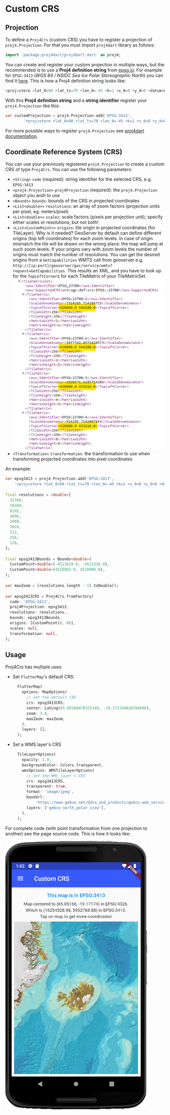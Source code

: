 # Custom CRS

## Projection

To define a `Proj4Crs` (custom CRS) you have to register a projection of `proj4.Projection`. For that you must import `proj4dart` library as follows:

```dart
import 'package:proj4dart/proj4dart.dart' as proj4;
```

You can create and register your custom projection in multiple ways, but the recommended is to use a **Proj4 definition string** from [epsg.io](https://epsg.io). For example for `EPSG:3413` (_WGS 84 / NSIDC Sea Ice Polar Stereographic North_) you can find it [here](https://epsg.io/3413.proj4). This is how a Proj4 definition string looks like:

```dart
+proj=stere +lat_0=90 +lat_ts=70 +lon_0=-45 +k=1 +x_0=0 +y_0=0 +datum=WGS84 +units=m +no_defs
```

With this **Proj4 definition string** and a **string identifier** register your `proj4.Projection` like this:

```dart
var customProjection = proj4.Projection.add('EPSG:3413',
        '+proj=stere +lat_0=90 +lat_ts=70 +lon_0=-45 +k=1 +x_0=0 +y_0=0 +datum=WGS84 +units=m +no_defs');
```

For more possible ways to register `proj4.Projection` see [proj4dart documentation](https://github.com/maRci002/proj4dart).

## Coordinate Reference System (CRS)

You can use your previously registered `proj4.Projection` to create a custom CRS of type `Proj4Crs`. You can use the following parameters:

- `<String>` `code` (required): string identifier for the selected CRS, e.g. `EPSG:3413`
- `<proj4.Projection>` `proj4Projection` (required): the `proj4.Projection` object you wish to use
- `<Bounds>` `bounds`: bounds of the CRS in projected coordinates
- `<List<double>>` `resolutions`: an array of zoom factors (projection units per pixel, eg. meters/pixel)
- `<List<double>>` `scales`: scale factors (pixels per projection unit); specify either scales or resolutions, but not both!
- `<List<CustomPoint>>` `origins`: tile origin in projected coordinates (for TileLayer). Why is it needed? GeoServer by default can define different origins (top left coordinates) for each zoom levels. In case of origin mismatch the tile will be drawn on the wrong place: the map will jump at such zoom levels. If your origins vary with zoom levels the number of origins must match the number of resolutions. You can get the desired origins from a `GetCapabilities` WMTS call from geoserver e.g. `http://[ip:port]/geoserver/gwc/service/wmts?request=GetCapabilities`. This results an XML, and you have to look up for the `TopLeftCorner`s for each TileMatrix of your TileMatrixSet.  
![Tile Origins](origins.png)
- `<Transformation>` `transformation`: the transformation to use when transforming projected coordinates into pixel coordinates

An example:

```dart
var epsg3413 = proj4.Projection.add('EPSG:3413',
    '+proj=stere +lat_0=90 +lat_ts=70 +lon_0=-45 +k=1 +x_0=0 +y_0=0 +datum=WGS84 +units=m +no_defs');

final resolutions = <double>[
  32768,
  16384,
  8192,
  4096,
  2048,
  1024,
  512,
  256,
  128,
];

final epsg3413Bounds = Bounds<double>(
  CustomPoint<double>(-4511619.0, -4511336.0),
  CustomPoint<double>(4510883.0, 4510996.0),
);

var maxZoom = (resolutions.length - 1).toDouble();

var epsg3413CRS = Proj4Crs.fromFactory(
  code: 'EPSG:3413',
  proj4Projection: epsg3413,
  resolutions: resolutions,
  bounds: epsg3413Bounds,
  origins: [CustomPoint(0, 0)],
  scales: null,
  transformation: null,
);
```

## Usage

Proj4Crs has multiple uses:

- Set `FlutterMap`'s default CRS:
  
  ```dart
    FlutterMap(
      options: MapOptions(
        // Set the default CRS
        crs: epsg3413CRS,
        center: LatLng(65.05166470332148, -19.171744826394896),
        zoom: 3.0,
        maxZoom: maxZoom,
      ),
      layers: [],
    );
  ```

- Set a WMS layer's CRS
  
  ```dart
    TileLayerOptions(
      opacity: 1.0,
      backgroundColor: Colors.transparent,
      wmsOptions: WMSTileLayerOptions(
        // Set the WMS layer's CRS
        crs: epsg3413CRS,
        transparent: true,
        format: 'image/jpeg',
        baseUrl:
            'https://www.gebco.net/data_and_products/gebco_web_services/north_polar_view_wms/mapserv?',
        layers: ['gebco_north_polar_view'],
      ),
    );
  ```

For complete code (with point transformation from one projection to another) see the page source code. This is how it looks like:

![Custom CRS](custom_crs.png)
